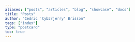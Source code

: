 ```yaml
---
aliases: ["posts", "articles", "blog", "showcase", "docs"]
title: "Posts"
author: "Cedric 'Cyb3rjerry' Brisson"
tags: ["index"]
type: "postcard"
toc: true
---
```


